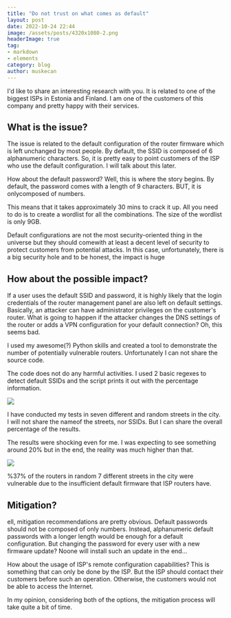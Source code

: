 ```yaml
---
title: "Do not trust on what comes as default"
layout: post
date: 2022-10-24 22:44
image: /assets/posts/4320x1080-2.png
headerImage: true
tag:
- markdown
- elements
category: blog
author: muskecan
---
```


I'd like to share an interesting research with you. It is related to one of the biggest ISPs in Estonia and Finland. I am one of the customers of this company and pretty happy with their services.

## What is the issue?

The issue is related to the default configuration of the router firmware which is left unchanged by most people. By default, the SSID is composed of 6 alphanumeric characters. So, it is pretty easy to point customers of the ISP who use the default configuration. I will talk about this later.

How about the default password? Well, this is where the story begins. By default, the password comes with a length of 9 characters. BUT, it is onlycomposed of numbers.

This means that it takes approximately 30 mins to crack it up. All you need to do is to create a wordlist for all the combinations. The size of the wordlist is only 9GB.

Default configurations are not the most security-oriented thing in the universe but they should comewith at least a decent level of security to protect customers from potential attacks. In this case, unfortunately, there is a big security hole and to be honest, the impact is huge

 ## How about the possible impact?

 If a user uses the default SSID and password, it is highly likely that the login credentials of the router management panel are also left on default settings. Basically, an attacker can have administrator privileges on the customer's router. What is going to happen if the attacker changes the DNS settings of the router or adds a VPN configuration for your default connection? Oh, this seems bad.

 I used my awesome(?) Python skills and created a tool to demonstrate the number of potentially vulnerable routers. Unfortunately I can not share the source code.

 The code does not do any harmful activities. I used 2 basic regexes to detect default SSIDs and the script prints it out with the percentage information.

 <img class="image" src="{{ site.url }}/assets/posts/python-script.png">

I have conducted my tests in seven different and random streets in the city. I will not share the nameof the streets, nor SSIDs. But I can share the overall percentage of the results.

The results were shocking even for me. I was expecting to see something around 20% but in the end, the reality was much higher than that.

 <img class="image" src="{{ site.url }}/assets/posts/graph.png">

 %37% of the routers in random 7 different streets in the city were vulnerable due to the insufficient default firmware that ISP routers have.

## Mitigation?

ell, mitigation recommendations are pretty obvious. Default passwords should not be composed of only numbers. Instead, alphanumeric default passwords with a longer length would be enough for a default configuration. But changing the password for every user with a new firmware update? Noone will install such an update in the end...

How about the usage of ISP's remote configuration capabilities? This is something that can only be done by the ISP. But the ISP should contact their customers before such an operation. Otherwise, the customers would not be able to access the Internet.

In my opinion, considering both of the options, the mitigation process will take quite a bit of time.